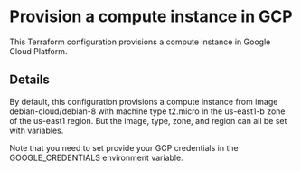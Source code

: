 # Provision a compute instance in GCP
This Terraform configuration provisions a compute instance in Google Cloud Platform.

## Details
By default, this configuration provisions a compute instance from image debian-cloud/debian-8 with machine type t2.micro in the us-east1-b zone of the us-east1 region. But the image, type, zone, and region can all be set with variables.

Note that you need to set provide your GCP credentials in the GOOGLE_CREDENTIALS environment variable.
